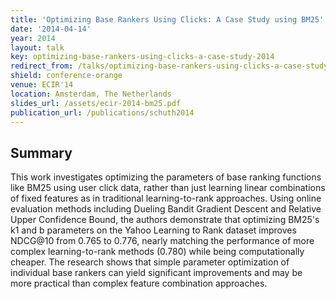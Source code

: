 ```yaml
---
title: 'Optimizing Base Rankers Using Clicks: A Case Study using BM25'
date: '2014-04-14'
year: 2014
layout: talk
key: optimizing-base-rankers-using-clicks-a-case-study-2014
redirect_from: /talks/optimizing-base-rankers-using-clicks-a-case-study--2014.html
shield: conference-orange
venue: ECIR'14
location: Amsterdam, The Netherlands
slides_url: /assets/ecir-2014-bm25.pdf
publication_url: /publications/schuth2014
---
```


## Summary

This work investigates optimizing the parameters of base ranking functions like BM25 using user click data, rather than just learning linear combinations of fixed features as in traditional learning-to-rank approaches. Using online evaluation methods including Dueling Bandit Gradient Descent and Relative Upper Confidence Bound, the authors demonstrate that optimizing BM25's k1 and b parameters on the Yahoo Learning to Rank dataset improves NDCG@10 from 0.765 to 0.776, nearly matching the performance of more complex learning-to-rank methods (0.780) while being computationally cheaper. The research shows that simple parameter optimization of individual base rankers can yield significant improvements and may be more practical than complex feature combination approaches.

